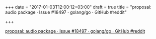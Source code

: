 +++
date = "2017-01-03T12:00:12+03:00"
draft = true
title = "proposal: audio package · Issue #18497 · golang/go · GitHub  #reddit"

+++

<p><a href="https://t.co/rv4vGvRymn">proposal: audio package · Issue #18497 · golang/go · GitHub  #reddit</a></p>
